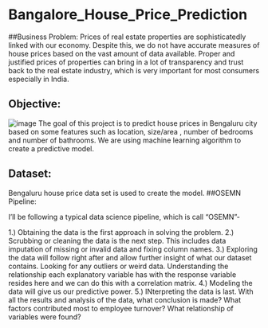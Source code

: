 # Bangalore_House_Price_Prediction
##Business Problem:
Prices of real estate properties are sophisticatedly linked with  our economy.
Despite this, we do not have accurate measures of house prices based on the vast amount of data available.
Proper and justified prices of properties can  bring in a lot of transparency and trust back to the real estate industry, which is very important for most consumers especially in India.
## Objective:
![image](https://user-images.githubusercontent.com/100846110/185211556-896bc4d7-71f6-4690-837a-d7e3e6b4b905.png)
The goal of this project is to predict house prices in Bengaluru city based on some features such as location, size/area , number of bedrooms and number of bathrooms.
We are using machine learning algorithm to create a predictive model.
## Dataset:
Bengaluru house price data set is used to create the model.
##OSEMN Pipeline:

I’ll be following a typical data science pipeline, which is call “OSEMN”-

1.) Obtaining the data is the first approach in solving the problem.
2.) Scrubbing or cleaning the data is the next step. This includes data imputation of missing or invalid data and fixing column names.
3.) Exploring the data will follow right after and allow further insight of what our dataset contains. Looking for any outliers or weird data. Understanding the relationship each explanatory variable has with the response variable resides here and we can do this with a correlation matrix.
4.) Modeling the data will give us our predictive power.
5.) INterpreting the data is last. With all the results and analysis of the data, what conclusion is made? What factors contributed most to employee turnover? What relationship of variables were found?






